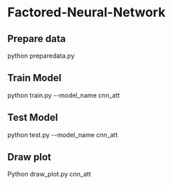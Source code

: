 # Factored-Neural-Network

## Prepare data
python preparedata.py

## Train Model

python train.py --model_name cnn_att

## Test Model

python test.py --model_name cnn_att

## Draw plot

Python draw_plot.py cnn_att
